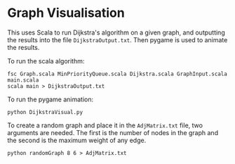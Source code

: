 # Graph Visualisation

This uses Scala to run Dijkstra's algorithm on a given graph, and outputting the results into the file `DijkstraOutput.txt`. Then pygame is used to animate the results.

To run the scala algorithm:

```
fsc Graph.scala MinPriorityQueue.scala Dijkstra.scala GraphInput.scala main.scala
scala main > DijkstraOutput.txt
```

To run the pygame animation:

```
python DijkstraVisual.py
```

To create a random graph and place it in the `AdjMatrix.txt` file, two arguments are needed. The first is the number of nodes in the graph and the second is the maximum weight of any edge.

```
python randomGraph 8 6 > AdjMatrix.txt
```